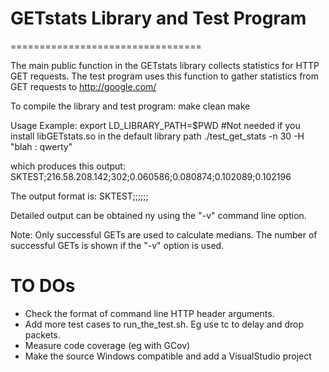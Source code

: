 GETstats Library and Test Program
=================================
=================================


The main public function in the GETstats library collects statistics for HTTP GET requests.
The test program uses this function to gather statistics from GET requests to http://google.com/

To compile the library and test program:
make clean
make

Usage Example:
export LD_LIBRARY_PATH=$PWD  #Not needed if you install libGETstats.so in the default library path
./test_get_stats -n 30 -H "blah : qwerty"

which produces this output:
SKTEST;216.58.208.142;302;0.060586;0.080874;0.102089;0.102196


The output format is:
SKTEST;<IP address of HTTP server>;<HTTP response code>;<median of CURLINFO_NAMELOOKUP_TIME>;<median of CURLINFO_CONNECT_TIME>;<median of CURLINFO_STARTTRANSFER_TIME>;<median of CURLINFO_TOTAL_TIME>


Detailed output can be obtained ny using the "-v" command line option.

Note: Only successful GETs are used to calculate medians. The number of successful GETs is shown if the "-v" option is used.


TO DOs
======
- Check the format of command line HTTP header arguments.
- Add more test cases to run_the_test.sh. Eg use tc to delay and drop packets.
- Measure code coverage (eg with GCov)
- Make the source Windows compatible and add a VisualStudio project
